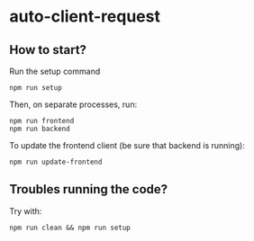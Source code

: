 # auto-client-request

## How to start?

Run the setup command

```
npm run setup
```

Then, on separate processes, run:

```
npm run frontend
npm run backend
```

To update the frontend client (be sure that backend is running):

```
npm run update-frontend
```

## Troubles running the code?

Try with:

```
npm run clean && npm run setup
```
